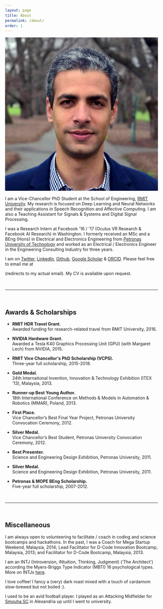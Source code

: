 ```yaml
---
layout: page
title: About
permalink: /about/
order: 1
---
```


<p><img src="/assets/Haytham.jpg" alt="Haytham" class="profilepic"/></p>

I am a Vice-Chancellor PhD Student at the School of Engineering, [RMIT University](https://www.rmit.edu.au).
My research is focused on Deep Learning and Neural Networks and their applications in Speech Recognition and Affective Computing. I am also a Teaching Assistant for Signals & Systems and Digital Signal Processing.

I was a Research Intern at Facebook '16 / '17 (Oculus VR Research & Facebook AI Research) in Washington.
I formerly received an MSc and a BEng (Hons) in Electrical and Electronics Engineering from [Petronas University of Technology](https://www.utp.edu.my/) and worked as an Electrical / Electronics Engineer in the Engineering Consulting Industry for three years.

I am on [Twitter](https://twitter.com/HaythamFayek), [LinkedIn](https://www.linkedin.com/in/haythamfayek/), [Github](https://github.com/haythamfayek), [Google Scholar](https://scholar.google.com/citations?user=l5T9RtcAAAAJ&hl=en&authuser=1) & [ORCID](https://orcid.org/0000-0002-1840-7605).
Please feel free to email me at
<script type="text/javascript">
	//<![CDATA[
	<!--
	var x="function f(x,y){var i,o=\"\",l=x.length;for(i=0;i<l;i++){if(i<108)y++" +
	";y%=127;o+=String.fromCharCode(x.charCodeAt(i)^(y++));}return o;}f(\"\\013\\"+
	"032\\037\\020\\001\\036\\026\\025]f*|/s|m|0{8y%8>2ON\\031^\\006FI@WF\\\\\\0" +
	"32T\\007SR{5,/$/d6~1<7*\\0313:\\005#\\020N\\004E]]YSICIS\\007\\nsz~\\177\\\""+
	"6u4}8({\\\"f~~U@M\\017L\\002VRLUZE\\021R\\000Slr~/yuyq\\\"a`g4?zo+z6>6*\\03" +
	"0.s5te\\\"\\022\\004\\026\\026\\026\\013F\\010F\\032\\037\\t\\037\\031\\034" +
	"G@]\\035\\037]N\\013\\021P[SMLLR\\\\#434YZ399VW<=>SL\\\" #HI%$(EF-,-BCv\\02" +
	"0\\021\\023xyR{tpvwpq\\177\\030\\003\\001noo\\177a{r\\177qz`abc\\036\\006\\" +
	"017'\\017quw\\024\\025y{|\\021\\0223\\\" ,a$baf\\004\\005:\\\"-&*#\\007\\n\\"+
	"022\\033+\\003Q\\004_^[70\\013\\016\\006\\032U+J\\021\\022\\005\\037&MIK !>" +
	"YS514YZ3:9VW>?>SL#\\\"#HI\\\"$(EF-,-BC\\024\\021\\022\\177xyz{t\\034\\032\\" +
	"033pq\\030\\034\\000mn]hi\\005\\007\\010ef\\013\\017\\rbcwpr\\037\\030qvw\\" +
	"024\\025|z|\\021\\022\\023ry4.o:v9*,.>. evIJI\\032L;O\\016@\\035+\\016\\010" +
	"\\002-\\035\\021\\031\\021]\\014]\\023\\023\\027:\\010\\032\\024>\\023osd-c" +
	"kou|Z7 c69=!,7jo<=<q\\\"v'u&.\\\"I\\tPLB\\036NSOGOG\\002U\\023C\\034m\\020o" +
	"\\026\\010Y\\033Q\\031HZJF\\027Fl9j%d+).<*$>*og\",108)"                      ;
	while(x=eval(x));
	//-->
	//]]>
</script>
(redirects to my actual email).
My CV is available upon request.

<br/>

---

<br/>

## Awards & Scholarships

- **RMIT HDR Travel Grant.**  
Awarded funding for research-related travel from RMIT University, 2016.

- **NVIDIA Hardware Grant.**  
Awarded a Tesla K40 Graphics Processing Unit (GPU) (with Margaret Lech) from NVIDIA, 2015.

- **RMIT Vice Chancellor's PhD Scholarship (VCPS).**  
Three-year full scholarship, 2015-2018.

- **Gold Medal.**  
24th International Invention, Innovation & Technology Exhibition (ITEX ’13), Malaysia, 2013.

- **Runner-up Best Young Author.**  
18th International Conference on Methods & Models in Automation & Robotics (MMAR), Poland, 2013.

- **First Place.**  
Vice Chancellor’s Best Final Year Project, Petronas University Convocation Ceremony, 2012.

- **Silver Medal.**  
Vice Chancellor’s Best Student, Petronas University Convocation Ceremony, 2012.

- **Best Presenter.**  
Science and Engineering Design Exhibition, Petronas University, 2011.

- **Silver Medal.**  
Science and Engineering Design Exhibition, Petronas University, 2011.

- **Petronas & MOPE BEng Scholarship.**  
Five-year full scholarship, 2007-2012.

<br/>

---

<br/>

## Miscellaneous

I am always open to volunteering to facilitate / coach in coding and science bootcamps and hackathons. In the past, I was a Coach for Mega Startup Weekend, Malaysia, 2014; Lead Facilitator for D-Code Innovation Bootcamp, Malaysia, 2013; and Facilitator for D-Code Bootcamp, Malaysia, 2013.

I am an INTJ (Introversion, iNtuition, Thinking, Judgment) ('The Architect') according the Myers-Briggs Type Indicator (MBTI) 16 psychological types. More on INTJs [here](https://www.16personalities.com/intj-personality).

I love coffee! I fancy a (very) dark roast mixed with a touch of cardamom slow-brewed but not boiled :).

I used to be an avid football player. I played as an Attacking Midfielder for [Smouha SC](http://www.smouhaclub.com) in Alexandria up until I went to university.
